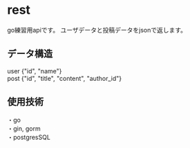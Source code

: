 # rest

go練習用apiです。
ユーザデータと投稿データをjsonで返します。  

## データ構造
user {"id", "name"}  
post {"id", "title", "content", "author_id"}  

## 使用技術
・go  
・gin, gorm  
・postgresSQL
